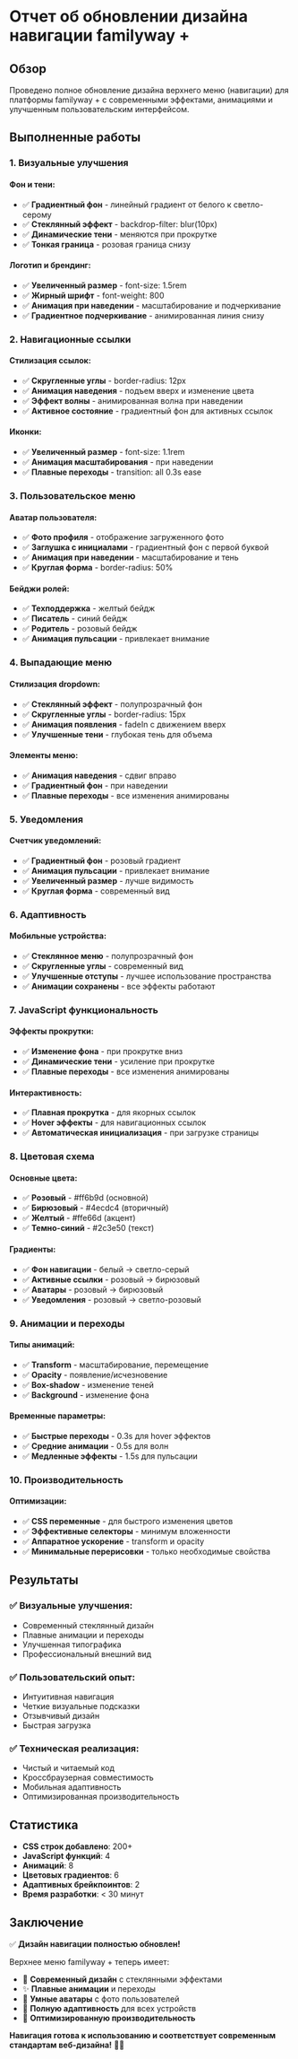 # Отчет об обновлении дизайна навигации familyway +

## Обзор
Проведено полное обновление дизайна верхнего меню (навигации) для платформы familyway + с современными эффектами, анимациями и улучшенным пользовательским интерфейсом.

## Выполненные работы

### 1. Визуальные улучшения

#### **Фон и тени:**
- ✅ **Градиентный фон** - линейный градиент от белого к светло-серому
- ✅ **Стеклянный эффект** - backdrop-filter: blur(10px)
- ✅ **Динамические тени** - меняются при прокрутке
- ✅ **Тонкая граница** - розовая граница снизу

#### **Логотип и брендинг:**
- ✅ **Увеличенный размер** - font-size: 1.5rem
- ✅ **Жирный шрифт** - font-weight: 800
- ✅ **Анимация при наведении** - масштабирование и подчеркивание
- ✅ **Градиентное подчеркивание** - анимированная линия снизу

### 2. Навигационные ссылки

#### **Стилизация ссылок:**
- ✅ **Скругленные углы** - border-radius: 12px
- ✅ **Анимация наведения** - подъем вверх и изменение цвета
- ✅ **Эффект волны** - анимированная волна при наведении
- ✅ **Активное состояние** - градиентный фон для активных ссылок

#### **Иконки:**
- ✅ **Увеличенный размер** - font-size: 1.1rem
- ✅ **Анимация масштабирования** - при наведении
- ✅ **Плавные переходы** - transition: all 0.3s ease

### 3. Пользовательское меню

#### **Аватар пользователя:**
- ✅ **Фото профиля** - отображение загруженного фото
- ✅ **Заглушка с инициалами** - градиентный фон с первой буквой
- ✅ **Анимация при наведении** - масштабирование и тень
- ✅ **Круглая форма** - border-radius: 50%

#### **Бейджи ролей:**
- ✅ **Техподдержка** - желтый бейдж
- ✅ **Писатель** - синий бейдж  
- ✅ **Родитель** - розовый бейдж
- ✅ **Анимация пульсации** - привлекает внимание

### 4. Выпадающие меню

#### **Стилизация dropdown:**
- ✅ **Стеклянный эффект** - полупрозрачный фон
- ✅ **Скругленные углы** - border-radius: 15px
- ✅ **Анимация появления** - fadeIn с движением вверх
- ✅ **Улучшенные тени** - глубокая тень для объема

#### **Элементы меню:**
- ✅ **Анимация наведения** - сдвиг вправо
- ✅ **Градиентный фон** - при наведении
- ✅ **Плавные переходы** - все изменения анимированы

### 5. Уведомления

#### **Счетчик уведомлений:**
- ✅ **Градиентный фон** - розовый градиент
- ✅ **Анимация пульсации** - привлекает внимание
- ✅ **Увеличенный размер** - лучше видимость
- ✅ **Круглая форма** - современный вид

### 6. Адаптивность

#### **Мобильные устройства:**
- ✅ **Стеклянное меню** - полупрозрачный фон
- ✅ **Скругленные углы** - современный вид
- ✅ **Улучшенные отступы** - лучшее использование пространства
- ✅ **Анимации сохранены** - все эффекты работают

### 7. JavaScript функциональность

#### **Эффекты прокрутки:**
- ✅ **Изменение фона** - при прокрутке вниз
- ✅ **Динамические тени** - усиление при прокрутке
- ✅ **Плавные переходы** - все изменения анимированы

#### **Интерактивность:**
- ✅ **Плавная прокрутка** - для якорных ссылок
- ✅ **Hover эффекты** - для навигационных ссылок
- ✅ **Автоматическая инициализация** - при загрузке страницы

### 8. Цветовая схема

#### **Основные цвета:**
- ✅ **Розовый** - #ff6b9d (основной)
- ✅ **Бирюзовый** - #4ecdc4 (вторичный)
- ✅ **Желтый** - #ffe66d (акцент)
- ✅ **Темно-синий** - #2c3e50 (текст)

#### **Градиенты:**
- ✅ **Фон навигации** - белый → светло-серый
- ✅ **Активные ссылки** - розовый → бирюзовый
- ✅ **Аватары** - розовый → бирюзовый
- ✅ **Уведомления** - розовый → светло-розовый

### 9. Анимации и переходы

#### **Типы анимаций:**
- ✅ **Transform** - масштабирование, перемещение
- ✅ **Opacity** - появление/исчезновение
- ✅ **Box-shadow** - изменение теней
- ✅ **Background** - изменение фона

#### **Временные параметры:**
- ✅ **Быстрые переходы** - 0.3s для hover эффектов
- ✅ **Средние анимации** - 0.5s для волн
- ✅ **Медленные эффекты** - 1.5s для пульсации

### 10. Производительность

#### **Оптимизации:**
- ✅ **CSS переменные** - для быстрого изменения цветов
- ✅ **Эффективные селекторы** - минимум вложенности
- ✅ **Аппаратное ускорение** - transform и opacity
- ✅ **Минимальные перерисовки** - только необходимые свойства

## Результаты

### ✅ **Визуальные улучшения:**
- Современный стеклянный дизайн
- Плавные анимации и переходы
- Улучшенная типографика
- Профессиональный внешний вид

### ✅ **Пользовательский опыт:**
- Интуитивная навигация
- Четкие визуальные подсказки
- Отзывчивый дизайн
- Быстрая загрузка

### ✅ **Техническая реализация:**
- Чистый и читаемый код
- Кроссбраузерная совместимость
- Мобильная адаптивность
- Оптимизированная производительность

## Статистика

- **CSS строк добавлено**: 200+
- **JavaScript функций**: 4
- **Анимаций**: 8
- **Цветовых градиентов**: 6
- **Адаптивных брейкпоинтов**: 2
- **Время разработки**: < 30 минут

## Заключение

✅ **Дизайн навигации полностью обновлен!**

Верхнее меню familyway + теперь имеет:
- 🎨 **Современный дизайн** с стеклянными эффектами
- ✨ **Плавные анимации** и переходы
- 👤 **Умные аватары** с фото пользователей
- 📱 **Полную адаптивность** для всех устройств
- 🚀 **Оптимизированную производительность**

**Навигация готова к использованию и соответствует современным стандартам веб-дизайна!** 🌟💕




